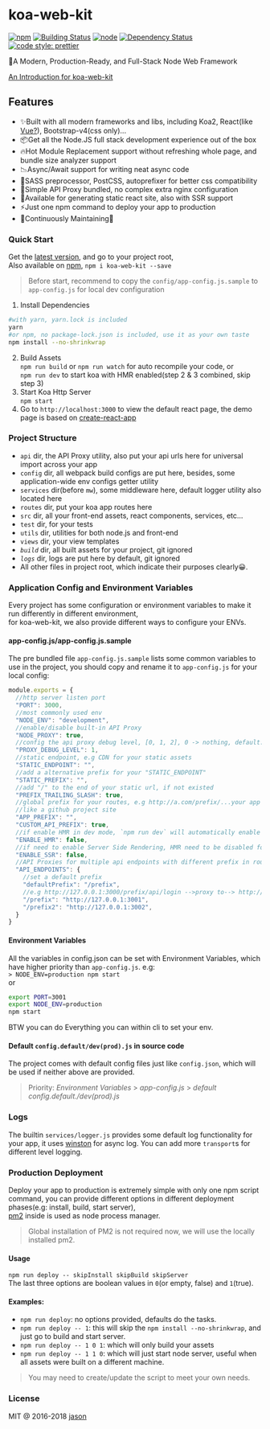 # koa-web-kit

[![npm](https://img.shields.io/npm/v/koa-web-kit.svg?style=flat-square)](https://www.npmjs.com/package/koa-web-kit)
[![Building Status](https://img.shields.io/travis/JasonBoy/koa-web-kit.svg?style=flat-square)](https://travis-ci.org/JasonBoy/koa-web-kit)
[![node](https://img.shields.io/node/v/koa-web-kit.svg?style=flat-square)](https://nodejs.org/)
[![Dependency Status](https://img.shields.io/david/JasonBoy/koa-web-kit.svg?style=flat-square)](https://david-dm.org/JasonBoy/koa-web-kit)
[![code style: prettier](https://img.shields.io/badge/code_style-prettier-ff69b4.svg?style=flat-square)](https://github.com/prettier/prettier)

🚀A Modern, Production-Ready, and Full-Stack Node Web Framework

[An Introduction for koa-web-kit](https://blog.lovemily.me/koa-web-kit-a-modern-production-ready-and-full-stack-node-web-framework/)

## Features

- ✨Built with all modern frameworks and libs, including Koa2, React(like [Vue?](https://github.com/JasonBoy/vue-web-kit)), Bootstrap-v4(css only)...
- 📦Get all the Node.JS full stack development experience out of the box
- 🔥Hot Module Replacement support without refreshing whole page, and bundle size analyzer support
- 📉Async/Await support for writing neat async code
- 💖SASS preprocessor, PostCSS, autoprefixer for better css compatibility
- 🎉Simple API Proxy bundled, no complex extra nginx configuration
- 🌈Available for generating static react site, also with SSR support
- ⚡️Just one npm command to deploy your app to production
- 👷Continuously Maintaining🍻

### Quick Start

Get the [latest version](https://github.com/JasonBoy/koa-web-kit/releases), and go to your project root,  
Also available on [npm](https://www.npmjs.com/package/koa-web-kit), `npm i koa-web-kit --save`

> Before start, recommend to copy the `config/app-config.js.sample` to `app-config.js` for local dev configuration

1. Install Dependencies  
```bash
#with yarn, yarn.lock is included
yarn
#or npm, no package-lock.json is included, use it as your own taste 
npm install --no-shrinkwrap
```
2. Build Assets  
`npm run build` or `npm run watch` for auto recompile your code, or  
`npm run dev` to start koa with HMR enabled(step 2 & 3 combined, skip step 3)  
3. Start Koa Http Server  
`npm start`  
4. Go to `http://localhost:3000` to view the default react page, the demo page is based on [create-react-app](https://github.com/facebookincubator/create-react-app)

### Project Structure

- `api` dir, the API Proxy utility, also put your api urls here for universal import across your app
- `config` dir, all webpack build configs are put here, besides, some application-wide env configs getter utility
- `services` dir(before `mw`), some middleware here, default logger utility also located here
- `routes` dir, put your koa app routes here
- `src` dir, all your front-end assets, react components, services, etc...
- `test` dir, for your tests
- `utils` dir, utilities for both node.js and front-end
- `views` dir, your view templates
- *`build`* dir, all built assets for your project, git ignored
- *`logs`* dir, logs are put here by default, git ignored
- All other files in project root, which indicate their purposes clearly😀.

### Application Config and Environment Variables

Every project has some configuration or environment variables to make it run differently in different environment,  
for koa-web-kit, we also provide different ways to configure your ENVs.

#### app-config.js/app-config.js.sample

The pre bundled file `app-config.js.sample` lists some common variables to use in the project, you should copy and rename it to `app-config.js` for your local config:
```javascript
module.exports = {
  //http server listen port
  "PORT": 3000,
  //most commonly used env
  "NODE_ENV": "development",
  //enable/disable built-in API Proxy
  "NODE_PROXY": true,
  //config the api proxy debug level, [0, 1, 2], 0 -> nothing, default: 1 -> simple, 2 -> verbose
  "PROXY_DEBUG_LEVEL": 1,
  //static endpoint, e.g CDN for your static assets
  "STATIC_ENDPOINT": "",
  //add a alternative prefix for your "STATIC_ENDPOINT"
  "STATIC_PREFIX": "",
  //add "/" to the end of your static url, if not existed
  "PREFIX_TRAILING_SLASH": true,
  //global prefix for your routes, e.g http://a.com/prefix/...your app routes,
  //like a github project site
  "APP_PREFIX": "",
  "CUSTOM_API_PREFIX": true,
  //if enable HMR in dev mode, `npm run dev` will automatically enable that
  "ENABLE_HMR": false,
  //if need to enable Server Side Rendering, HMR need to be disabled for now
  "ENABLE_SSR": false,
  //API Proxies for multiple api endpoints with different prefix in router
  "API_ENDPOINTS": {
    //set a default prefix
    "defaultPrefix": "/prefix",
    //e.g http://127.0.0.1:3000/prefix/api/login -->proxy to--> http://127.0.0.1:3001/api/login
    "/prefix": "http://127.0.0.1:3001",
    "/prefix2": "http://127.0.0.1:3002",
  }
}
```

#### Environment Variables

All the variables in config.json can be set with Environment Variables, which have higher priority than `app-config.js`.
e.g:  
`> NODE_ENV=production npm start`  
or  
```bash
export PORT=3001
export NODE_ENV=production
npm start
``` 
BTW you can do Everything you can within cli to set your env.

#### Default `config.default/dev(prod).js` in source code

The project comes with default config files just like `config.json`, which will be used if neither above are provided.

> Priority: *Environment Variables* > *app-config.js* > *default config.default./dev(prod).js*

### Logs
The builtin `services/logger.js` provides some default log functionality for your app, it uses [winston](https://github.com/winstonjs/winston) for async log. You can add more `transport`s for different level logging.

### Production Deployment

Deploy your app to production is extremely simple with only one npm script command, you can provide different options in different deployment phases(e.g: install, build, start server),    
[pm2](https://github.com/Unitech/pm2) inside is used as node process manager.  
> Global installation of PM2 is not required now, we will use the locally installed pm2.


#### Usage

`npm run deploy -- skipInstall skipBuild skipServer`  
The last three options are boolean values in `0`(or empty, false) and `1`(true).  

#### Examples:

- `npm run deploy`: no options provided, defaults do the tasks.  
- `npm run deploy -- 1`: this will skip the `npm install --no-shrinkwrap`, and just go to build and start server.
- `npm run deploy -- 1 0 1`: which will only build your assets
- `npm run deploy -- 1 1 0`: which will just start node server, useful when all assets were built on a different machine.

> You may need to create/update the script to meet your own needs. 

### License

MIT @ 2016-2018 [jason](http://blog.lovemily.me)
